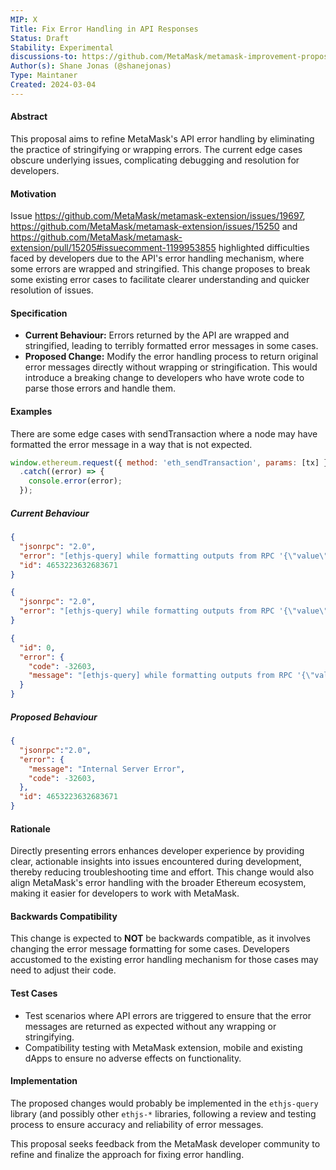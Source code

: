```yaml
---
MIP: X
Title: Fix Error Handling in API Responses
Status: Draft
Stability: Experimental
discussions-to: https://github.com/MetaMask/metamask-improvement-proposals/discussions/37
Author(s): Shane Jonas (@shanejonas)
Type: Maintaner
Created: 2024-03-04
---
```


#### Abstract
This proposal aims to refine MetaMask's API error handling by eliminating the practice of stringifying or wrapping errors. The current edge cases obscure underlying issues, complicating debugging and resolution for developers.

#### Motivation
Issue https://github.com/MetaMask/metamask-extension/issues/19697, https://github.com/MetaMask/metamask-extension/issues/15250 and https://github.com/MetaMask/metamask-extension/pull/15205#issuecomment-1199953855 highlighted difficulties faced by developers due to the API's error handling mechanism, where some errors are wrapped and stringified. This change proposes to break some existing error cases to facilitate clearer understanding and quicker resolution of issues.

#### Specification
- **Current Behaviour:** Errors returned by the API are wrapped and stringified, leading to terribly formatted error messages in some cases.
- **Proposed Change:** Modify the error handling process to return original error messages directly without wrapping or stringification. This would introduce a breaking change to developers who have wrote code to parse those errors and handle them.

#### Examples
There are some edge cases with sendTransaction where a node may have formatted the error message in a way that is not expected.

```javascript
window.ethereum.request({ method: 'eth_sendTransaction', params: [tx] })
  .catch((error) => {
    console.error(error);
  });
```

##### Current Behaviour
```json
{
  "jsonrpc": "2.0",
  "error": "[ethjs-query] while formatting outputs from RPC '{\"value\":{\"code\":-32603,\"message\":\"Internal Server Error\"}}'",
  "id": 4653223632683671
}
```
```json
{
  "jsonrpc": "2.0",
  "error": "[ethjs-query] while formatting outputs from RPC '{\"value\":{\"code\":-32603,\"data\":{\"message\":\"Internal Server Error\"}}}'",
}
```
```json
{
  "id": 0,
  "error": {
    "code": -32603,
    "message": "[ethjs-query] while formatting outputs from RPC '{\"value\":{\"code\":-32603,\"data\":{\"message\":\"VM Exception while processing transaction: invalid opcode\",\"code\":-32000,\"data\":{\"0x877c456d0b406f0706f405b0d2eb4e0ebc69629a539503e7ad94a7f9b6ba36af\":{\"error\":\"invalid opcode\",\"program_counter\":13,\"return\":\"0x\"},\"stack\":\"c: VM Exception while processing transaction: invalid opcode\\n    at Function.c.fromResults (/home/x/code/x/smart-contracts/node_modules/ganache-cli/build/ganache-core.node.cli.js:4:192416)\\n    at w.processBlock (/home/x/code/x/smart-contracts/node_modules/ganache-cli/build/ganache-core.node.cli.js:42:50915)\\n    at processTicksAndRejections (node:internal/process/task_queues:96:5)\",\"name\":\"c\"}}}}'"
  }
}
```

##### Proposed Behaviour
```json
{ 
  "jsonrpc":"2.0",
  "error": {
    "message": "Internal Server Error",
    "code": -32603,
  },
  "id": 4653223632683671
}
```

#### Rationale
Directly presenting errors enhances developer experience by providing clear, actionable insights into issues encountered during development, thereby reducing troubleshooting time and effort. This change would also align MetaMask's error handling with the broader Ethereum ecosystem, making it easier for developers to work with MetaMask.

#### Backwards Compatibility
This change is expected to **NOT** be backwards compatible, as it involves changing the error message formatting for some cases. Developers accustomed to the existing error handling mechanism for those cases may need to adjust their code.

#### Test Cases
- Test scenarios where API errors are triggered to ensure that the error messages are returned as expected without any wrapping or stringifying.
- Compatibility testing with MetaMask extension, mobile and existing dApps to ensure no adverse effects on functionality.

#### Implementation
The proposed changes would probably be implemented in the `ethjs-query` library (and possibly other `ethjs-*` libraries, following a review and testing process to ensure accuracy and reliability of error messages.

This proposal seeks feedback from the MetaMask developer community to refine and finalize the approach for fixing error handling.
